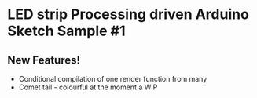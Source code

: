 
# LED strip Processing driven Arduino Sketch Sample #1

## New Features!

 - Conditional compilation of one render function from many
 - Comet tail - colourful at the moment a WIP